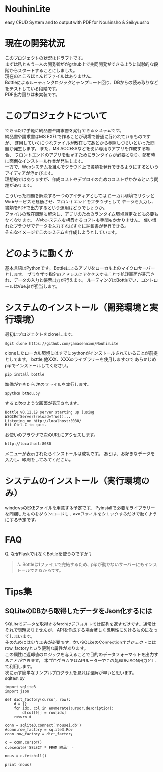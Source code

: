 # NouhinLite
easy CRUD System and to output with PDF for Nouhinsho &amp; Seikyuusho

# 現在の開発状況
このプロジェクトの状況はドラフトです。  
まずは私ともう一人の開発者ががgithub上で共同開発ができるように試験的な段階からスタートすることにしました。  
現在のところほとんどファイルはありません。  
Bottleによるルーティングロジックとテンプレート回り、DBからの読み取りなどをテストしている段階です。  
PDF出力回りは未実装です。

# このプロジェクトについて
できるだけ手軽に納品書や請求書を発行できるシステムです。  
納品書や請求書はMS EXELで作ることが現場で普通に行われているものですが、
運用していくにつれファイルが散在してあとから参照しづらいといった問題が発生します。
また、MS ACCESSなどを使い専用のアプリを作成する場合、
フロントエンドのアプリを動かすためにランタイムが必要となり、配布時に面倒なインストール作業が発生します。  
一方で、Webシステムを組んでクラウド上で書類を発行できるようにするというアイディアが浮かびます。  
理想的ではありますが、作成コストやデプロイのためのコストがかかるという問題があります。  
  
こういった問題を解決する一つのアイディアとしては
ローカル環境でサクッとWebサービスを起動させ、フロントエンドをブラウザとして
データを入力し、書類をPDFで出力するという運用はどうでしょうか。  
ファイルの散在問題も解決し、アプリのためのランタイム環境設定なども必要もなくなります。
Webシステムを構築するコストも手間もかかりません。
使い慣れたブラウザでデータを入力すればすぐに納品書が発行できる。  
そんなイメージでこのシステムを作成しようとしています。 

# どのように動くか

基本言語はPythonです。
Bottleによるアプリをローカル上のマイクロサーバーとします。
ブラウザで指定のアドレスにアクセスすることで処理画面が表示され、データの入力と帳票出力が行えます。
ルーティングはBottleでい、コントロールはVue.jsが担当します。

# システムのインストール（開発環境と実行環境）

最初にプロジェクトをcloneします。
```
$git clone https://github.com/gamasenninn/NouhinLite
```
cloneしたローカル環境にはすでにpythonがインストールされていることが前提としてます。 
bottle,他XXX、XXXのライブラリーを使用しますので
あらかじめpipでインストールしてください。

```
pip install bottle
```
準備ができたら 
次のファイルを実行します。
```
$python btNou.py
```
すると次のような画面が表示されます。
```
Bottle v0.12.19 server starting up (using WSGIRefServer(reload=True))...
Listening on http://localhost:8080/
Hit Ctrl-C to quit.
```
お使いのブラウザで次のURLにアクセスします。

```
http://localhost:8080
```
メニューが表示されたらインストールは成功です。
あとは、お好きなデータを入力し、印刷をしてみてください。

# システムのインストール（実行環境のみ）

windowsのEXEファイルを用意する予定です。
Pyinstallで必要なライブラリーを同梱したものをダウンロードし、exeファイルをクリックするだけで動くようにする予定です。


# FAQ
Q. なぜFlaskではなくBottleを使うのですか？
>A. Bottleは1ファイルで完結するため、pipが動かないサーバーにもインストールできるからです。

# Tips集
## SQLiteのDBから取得したデータをJson化するには
SQLiteでデータを取得するfetchはデフォルトでは配列を返すだけです。通常はそれで問題ありませんが、
APIを作成する場合著しく汎用性に欠けるものになってしまいます。  
そのためには少々工夫が必要です。幸いSQLiteのConnectionオブジェクトにはrow_factoryという便利な属性があります。  
この属性に返却値のロジックを与えることで目的のデータフォーマットを出力することができます。 
本プログラムではAPIルーターでこの処理をJSON出力として利用します。  
次に示す簡単なサンプルプログラムを見れば理解が早いと思います。  
sqltest.py  
```
import sqlite3
import json

def dict_factory(cursor, row):
    d = {}
    for idx, col in enumerate(cursor.description):
        d[col[0]] = row[idx]
    return d

conn = sqlite3.connect('nousei.db')
#conn.row_factory = sqlite3.Row
conn.row_factory = dict_factory

c = conn.cursor()
c.execute('SELECT * FROM 納品' )

nous = c.fetchall()

print (nous)
```


